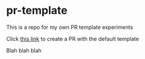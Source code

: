 # pr-template

This is a repo for my own PR template experiments

Click [this link](https://github.com/sformichella/pr-template/compare?expand=1&template=default.md) to create a PR with the default template

Blah blah blah
